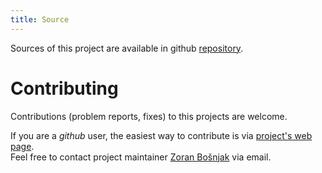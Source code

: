 ```yaml
---
title: Source
---
```


Sources of this project are available in github
[repository](https://github.com/zoranbosnjak/asterix-lib-generator).

# Contributing

Contributions (problem reports, fixes) to this projects are welcome.

If you are a *github* user, the easiest way to contribute is via
[project's web page](https://github.com/zoranbosnjak/asterix-lib-generator).
\
Feel free to contact project maintainer
[Zoran Bošnjak](mailto:zoran.bosnjak@sloveniacontrol.si)
via email.

